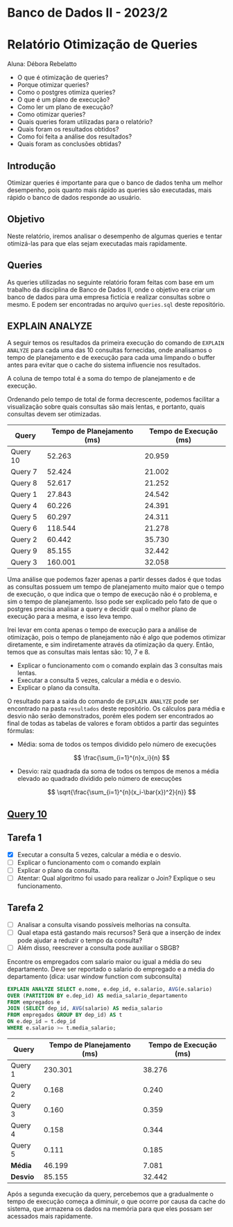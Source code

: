 # Banco de Dados II - 2023/2

# Relatório Otimização de Queries

Aluna: Débora Rebelatto

- O que é otimização de queries?
- Porque otimizar queries?
- Como o postgres otimiza queries?
- O que é um plano de execução?
- Como ler um plano de execução?
- Como otimizar queries?
- Quais queries foram utilizadas para o relatório?
- Quais foram os resultados obtidos?
- Como foi feita a análise dos resultados?
- Quais foram as conclusões obtidas?

## Introdução

Otimizar queries é importante para que o banco de dados tenha um melhor desempenho, pois quanto mais rápido as queries são executadas, mais rápido o banco de dados responde ao usuário.

## Objetivo

Neste relatório, iremos analisar o desempenho de algumas queries e tentar otimizá-las para que elas sejam executadas mais rapidamente.

## Queries

As queries utilizadas no seguinte relatório foram feitas com base em um trabalho da disciplina de Banco de Dados II, onde o objetivo era criar um banco de dados para uma empresa fictícia e realizar consultas sobre o mesmo. E podem ser encontradas no arquivo `queries.sql` deste repositório.

## EXPLAIN ANALYZE

A seguir temos os resultados da primeira execução do comando de `EXPLAIN ANALYZE` para cada uma das 10 consultas fornecidas, onde analisamos o tempo de planejamento e de execução para cada uma limpando o buffer antes para evitar que o cache do sistema influencie nos resultados.

A coluna de tempo total é a soma do tempo de planejamento e de execução.

Ordenando pelo tempo de total de forma decrescente, podemos facilitar a visualização sobre quais consultas são mais lentas, e portanto, quais consultas devem ser otimizadas.

| Query    | Tempo de Planejamento (ms) | Tempo de Execução (ms) |
| -------- | -------------------------- | ---------------------- |
| Query 10 | 52.263                     | 20.959                 |
| Query 7  | 52.424                     | 21.002                 |
| Query 8  | 52.617                     | 21.252                 |
| Query 1  | 27.843                     | 24.542                 |
| Query 4  | 60.226                     | 24.391                 |
| Query 5  | 60.297                     | 24.311                 |
| Query 6  | 118.544                    | 21.278                 |
| Query 2  | 60.442                     | 35.730                 |
| Query 9  | 85.155                     | 32.442                 |
| Query 3  | 160.001                    | 32.058                 |

Uma análise que podemos fazer apenas a partir desses dados é que todas as consultas possuem um tempo de planejamento muito maior que o tempo de execução, o que indica que o tempo de execução não é o problema, e sim o tempo de planejamento. Isso pode ser explicado pelo fato de que o postgres precisa analisar a query e decidir qual o melhor plano de execução para a mesma, e isso leva tempo.

Irei levar em conta apenas o tempo de execução para a análise de otimização, pois o tempo de planejamento não é algo que podemos otimizar diretamente, e sim indiretamente através da otimização da query. Então, temos que as consultas mais lentas são: 10, 7 e 8.

- Explicar o funcionamento com o comando explain das 3 consultas mais lentas.
- Executar a consulta 5 vezes, calcular a média e o desvio.
- Explicar o plano da consulta.

O resultado para a saída do comando de `EXPLAIN ANALYZE` pode ser encontrado na pasta `resultados` deste repositório.
Os cálculos para média e desvio não serão demonstrados, porém eles podem ser encontrados ao final de todas as tabelas de valores e foram obtidos a partir das seguintes fórmulas:

- Média: soma de todos os tempos dividido pelo número de execuções

  $$
  \frac{\sum_{i=1}^{n}x_i}{n}
  $$

- Desvio: raiz quadrada da soma de todos os tempos de menos a média elevado ao quadrado dividido pelo número de execuções

  $$
  \sqrt{\frac{\sum_{i=1}^{n}(x_i-\bar{x})^2}{n}}
  $$

## [Query 10](./resultados/output10.txt)

## Tarefa 1

- [x] Executar a consulta 5 vezes, calcular a média e o desvio.
- [ ] Explicar o funcionamento com o comando explain
- [ ] Explicar o plano da consulta.
- [ ] Atentar: Qual algoritmo foi usado para realizar o Join? Explique o seu funcionamento.

## Tarefa 2

- [ ] Analisar a consulta visando possíveis melhorias na consulta.
- [ ] Qual etapa está gastando mais recursos? Será que a inserção de index pode ajudar a reduzir o tempo da consulta?
- [ ] Além disso, reescrever a consulta pode auxiliar o SBGB?

Encontre os empregados com salario maior ou igual a média do seu departamento. Deve ser reportado o salario do empregado e a média do departamento (dica: usar window function com subconsulta)

```sql
EXPLAIN ANALYZE SELECT e.nome, e.dep_id, e.salario, AVG(e.salario)
OVER (PARTITION BY e.dep_id) AS media_salario_departamento
FROM empregados e
JOIN (SELECT dep_id, AVG(salario) AS media_salario
FROM empregados GROUP BY dep_id) AS t
ON e.dep_id = t.dep_id
WHERE e.salario >= t.media_salario;
```

| Query      | Tempo de Planejamento (ms) | Tempo de Execução (ms) |
| ---------- | -------------------------- | ---------------------- |
| Query 1    | 230.301                    | 38.276                 |
| Query 2    | 0.168                      | 0.240                  |
| Query 3    | 0.160                      | 0.359                  |
| Query 4    | 0.158                      | 0.344                  |
| Query 5    | 0.111                      | 0.185                  |
| **Média**  | 46.199                     | 7.081                  |
| **Desvio** | 85.155                     | 32.442                 |

Após a segunda execução da query, percebemos que a gradualmente o tempo de execução começa a diminuir, o que ocorre por causa da cache do sistema, que armazena os dados na memória para que eles possam ser acessados mais rapidamente.

